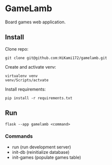 # GameLamb
Board games web application.

## Install
Clone repo:
```shell
git clone git@github.com:HiKami172/gamelamb.git
```
Create and activate venv:
```shell
virtualenv venv
venv/Scripts/actvate
```
Install requirements:
```shell
pip install -r requirements.txt
```
## Run
```shell
flask --app gamelamb <command>
```
### Commands
- run (run development server)
- init-db (reinitialize database)
- init-games (populate games table)


